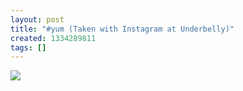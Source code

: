 ```yaml
---
layout: post
title: "#yum (Taken with Instagram at Underbelly)"
created: 1334289811
tags: []
---
```

![](http://25.media.tumblr.com/tumblr_m2eglwOTcU1rsr8w3o1_500.jpg)


